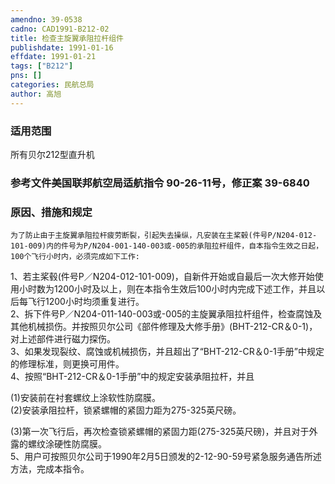 ```yaml
---
amendno: 39-0538  
cadno: CAD1991-B212-02  
title: 检查主旋翼承阻拉杆组件  
publishdate: 1991-01-16  
effdate: 1991-01-21  
tags: ["B212"]  
pns: []  
categories: 民航总局  
author: 高旭  
---
```

  
### 适用范围  
所有贝尔212型直升机  
  
<!--more-->  
### 参考文件美国联邦航空局适航指令 90-26-11号，修正案 39-6840  
  
### 原因、措施和规定  
    为了防止由于主旋翼承阻拉杆疲劳断裂，引起失去操纵，凡安装在主桨毂(件号P/N204-012-101-009)内的件号为P/N204-001-140-003或-005的承阻拉杆组件，自本指令生效之日起，100个飞行小时内，必须完成如下工作:  
1、若主桨毂(件号P／N204-012-101-009)，自新件开始或自最后一次大修开始使用小时数为1200小时及以上，则在本指令生效后100小时内完成下述工作，并且以后每飞行1200小时均须重复进行。  
    2、拆下件号P／N204-011-140-003或-005的主旋翼承阻拉杆组件，检查腐蚀及其他机械损伤。并按照贝尔公司《部件修理及大修手册》(BHT-212-CR＆0-1)，对上述部件进行磁力探伤。  
3、如果发现裂纹、腐蚀或机械损伤，并且超出了“BHT-212-CR＆0-1手册”中规定的修理标准，则更换可用件。  
4、按照“BHT-212-CR＆0-1手册”中的规定安装承阻拉杆，并且  
  
(1)安装前在衬套螺纹上涂软性防腐膜。  
(2)安装承阻拉杆，锁紧螺帽的紧固力距为275-325英尺磅。  
  
(3)第一次飞行后，再次检查锁紧螺帽的紧固力距(275-325英尺磅)，并且对于外露的螺纹涂硬性防腐膜。  
    5、用户可按照贝尔公司于1990年2月5日颁发的2-12-90-59号紧急服务通告所述方法，完成本指令。  

